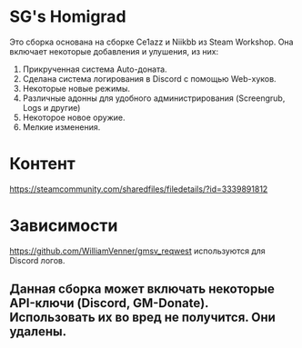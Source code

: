 # SG's Homigrad
 
Это сборка основана на сборке Ce1azz и Niikbb из Steam Workshop. Она включает некоторые добавления и улушения, из них:
1. Прикрученная система Auto-доната.
2. Сделана система логирования в Discord с помощью Web-хуков.
3. Некоторые новые режимы.
4. Различные адонны для удобного администрирования (Screengrub, Logs и другие)
5. Некоторое новое оружие.
6. Мелкие изменения.

# Контент
https://steamcommunity.com/sharedfiles/filedetails/?id=3339891812

# Зависимости
https://github.com/WilliamVenner/gmsv_reqwest используются для Discord логов.

## Данная сборка может включать некоторые API-ключи (Discord, GM-Donate). Использовать их во вред не получится. Они удалены.
